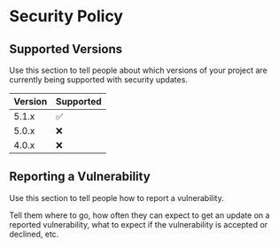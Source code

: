 # Security Policy

## Supported Versions

Use this section to tell people about which versions of your project are currently being supported with security updates.

| Version | Supported          |
| ------- | ------------------ |
| 5.1.x   | :white_check_mark: |
| 5.0.x   | :x:                |
| 4.0.x   | :x:                |

## Reporting a Vulnerability

Use this section to tell people how to report a vulnerability.

Tell them where to go, how often they can expect to get an update on a reported vulnerability, what to expect if the vulnerability is accepted or declined, etc.
